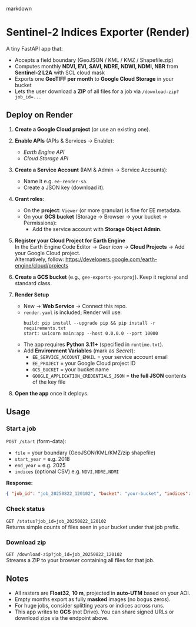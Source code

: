 markdown
# Sentinel‑2 Indices Exporter (Render)

A tiny FastAPI app that:
- Accepts a field boundary (GeoJSON / KML / KMZ / Shapefile.zip)
- Computes monthly **NDVI, EVI, SAVI, NDRE, NDWI, NDMI, NBR** from **Sentinel‑2 L2A** with SCL cloud mask
- Exports one **GeoTIFF per month** to **Google Cloud Storage** in your bucket
- Lets the user download a **ZIP** of all files for a job via `/download-zip?job_id=...`

## Deploy on Render

1) **Create a Google Cloud project** (or use an existing one).

2) **Enable APIs** (APIs & Services → Enable):
   - *Earth Engine API*
   - *Cloud Storage API*

3) **Create a Service Account** (IAM & Admin → Service Accounts):
   - Name it e.g. `ee-render-sa`.
   - Create a JSON key (download it).

4) **Grant roles**:
   - On the **project**: `Viewer` (or more granular) is fine for EE metadata.
   - On your **GCS bucket** (Storage → Browser → your bucket → Permissions):
     - Add the service account with **Storage Object Admin**.

5) **Register your Cloud Project for Earth Engine**  
   In the Earth Engine Code Editor → *Gear icon* → **Cloud Projects** → Add your Google Cloud project.  
   Alternatively, follow: https://developers.google.com/earth-engine/cloud/projects

6) **Create a GCS bucket** (e.g., `gee-exports-yourproj`). Keep it regional and standard class.

7) **Render Setup**
   - New → **Web Service** → Connect this repo.
   - `render.yaml` is included; Render will use:
     ```
     build: pip install --upgrade pip && pip install -r requirements.txt
     start: uvicorn main:app --host 0.0.0.0 --port 10000
     ```
   - The app requires **Python 3.11+** (specified in `runtime.txt`).
   - Add **Environment Variables** (mark as *Secret*):
     - `EE_SERVICE_ACCOUNT_EMAIL` = your service account email
     - `EE_PROJECT` = your Google Cloud project ID
     - `GCS_BUCKET` = your bucket name
     - `GOOGLE_APPLICATION_CREDENTIALS_JSON` = **the full JSON** contents of the key file

8) **Open the app** once it deploys.

## Usage

### Start a job
`POST /start` (form-data):
- `file` = your boundary (GeoJSON/KML/KMZ/zip shapefile)
- `start_year` = e.g. 2018
- `end_year` = e.g. 2025
- `indices` (optional CSV) e.g. `NDVI,NDRE,NDMI`

**Response:**
```json
{ "job_id": "job_20250822_120102", "bucket": "your-bucket", "indices": ["NDVI", ...], "years": [2018, 2025] }
```

### Check status
`GET /status?job_id=job_20250822_120102`  
Returns simple counts of files seen in your bucket under that job prefix.

### Download zip
`GET /download-zip?job_id=job_20250822_120102`  
Streams a ZIP to your browser containing all files for that job.

## Notes
- All rasters are **Float32**, **10 m**, projected in **auto‑UTM** based on your AOI.
- Empty months export as fully **masked** images (no bogus zeros).
- For huge jobs, consider splitting years or indices across runs.
- This app writes to **GCS** (not Drive). You can share signed URLs or download zips via the endpoint above.

